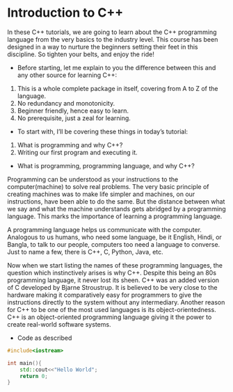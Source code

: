 # Introduction to C++

In these C++ tutorials, we are going to learn about the C++ programming language from the very basics to the industry level. This course has been designed in a way to nurture the beginners setting their feet in this discipline. So tighten your belts, and enjoy the ride!

- Before starting, let me explain to you the difference between this and any other source for learning C++:

1. This is a whole complete package in itself, covering from A to Z of the language.
2. No redundancy and monotonicity.
3. Beginner friendly, hence easy to learn.
4. No prerequisite, just a zeal for learning.
- To start with, I’ll be covering these things in today’s tutorial:

1. What is programming and why C++?
2. Writing our first program and executing it.

- What is programming, programming language, and why C++?

Programming can be understood as your instructions to the computer(machine) to solve real problems. The very basic principle of creating machines was to make life simpler and machines, on our instructions, have been able to do the same. But the distance between what we say and what the machine understands gets abridged by a programming language. This marks the importance of learning a programming language.

A programming language helps us communicate with the computer. Analogous to us humans, who need some language, be it English, Hindi, or Bangla, to talk to our people, computers too need a language to converse.  Just to name a few, there is C++, C, Python, Java, etc.

Now when we start listing the names of these programming languages, the question which instinctively arises is why C++. Despite this being an 80s programming language, it never lost its sheen. C++ was an added version of C developed by Bjarne Stroustrup. It is believed to be very close to the hardware making it comparatively easy for programmers to give the instructions directly to the system without any intermediary. Another reason for C++ to be one of the most used languages is its object-orientedness. C++  is an object-oriented programming language giving it the power to create real-world software systems.

- Code as described
```cpp
#include<iostream>

int main(){
    std::cout<<"Hello World";
    return 0;
}
```